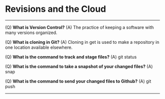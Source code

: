 # Revisions and the Cloud
<hr>


(Q) **What is Version Control?** (A) The practice of keeping a software with many versions organized.

(Q) **What is cloning in Git?** (A) Cloning in get is used to make a repository in one location available elsewhere.

(Q) **What is the command to track and stage files?** (A) git status

(Q) **What is the command to take a snapshot of your changed files?** (A) snap

(Q) **What is the command to send your changed files to Github?** (A) git push


<hr>
